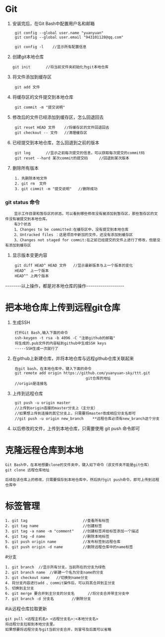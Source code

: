 # Git #
1. 安装完后，在Git Bash中配置用户名和邮箱

		git config --global user.name "yuanyuan"
		git config --global user.email "943101128@qq.com"

		git config -l    //显示所有配置信息

1.  创建git本地仓库

		git init       //将当前文件夹初始化为git本地仓库
1. 将文件添加到缓存区

		git add 文件
1. 将缓存区的文件提交到本地仓库

		git commit -m "提交说明"
1. 修改后的文件已经添加到缓存区，怎么回退回去

		git reset HEAD 文件    //将缓存区的文件回退回去
		git checkout -- 文件   //清理缓存区
1. 已经提交到本地仓库，怎么回退到之前的版本

		git log       //显示之前每次提交的信息，可以获取每次提交的commit码 
		git reset --hard 某次commit的提交码     //回退到某次版本	
1. 删除所有版本

		1. 先删除本地文件
		2. git rm  文件
		3. git cimmit -m "提交说明"   //删除成功


### git status 命令   

		显示工作目录和暂存区的状态。可以看到哪些修改没有被添加到暂存区，那些暂存区的文件没有被提交到本地仓库。
		有3个状态
		1、Changes to be committed:在缓存区中，没有提交到本地仓库
		2、Untracked files ：这是项目中新加的文件，还没有添加到缓存区
		3、Changes not staged for commit:在之前已经提交的文件上进行了修改，但是没有添加到缓存区

1. 显示版本变更内容

		git diff HEAD^ HEAD 文件   //显示最新版本与上一个版本的变化
		HEAD^  上一个版本
		HEAD^^ 上两个版本
		
--------以上操作，都是对本地仓库的操作-------------------

# 把本地仓库上传到远程git仓库 #
1. 生成SSH
		
		打开Git Bash,输入下面的命令
		ssh-keygen -t rsa -b 4096 -C "注册github的邮箱"
		将生成的.pub文件的内容粘到github中生成SSH keys
		-----SSH生成一次就行了
1. 在github上新建仓库，并将本地仓库与远程github仓库关联起来

		在git bash，在本地仓库中，键入下面的命令
		git remote add origin https://github.com/yuanyuan-sky/ttt.git
										git仓库的地址
		//origin是连接名
1. 上传到远程仓库

		git push -u origin master 
		//上传到origin连接的master分支上（主分支）
		//如果想上传到连接的其它分支上，只需要将master改成相应分支名即可
		//git push -u origin new_branch    **远程仓库必须有new_branch这个分支
1. 以后修改的文件，上传到本地仓库，只需要使用 git push 命令即可

# 克隆远程仓库到本地 #
	
	Git Bash中，在本地想要clone的文件夹中，键入如下命令（该文件夹不能是git仓库）
	git clone 远程仓库地址
	
	后续在该仓库上的修改，只需要保存到本地仓库中，然后执行git push命令，即可上传到远程仓库中
# 标签管理 #
	
	1. git tag                         //查看所有标签
	2. git tag name                    //创建标签
	3. git tag -a name -m "comment"    //创建标签并给标签添加一个描述
	4. git tag -d name                 //删除本地标签
	5. git push origin name            //发布标签到远程仓库
	6. git push origin -d name         //删除远程仓库中的name标签

#分支
	
	1. git branch  //显示所有分支，当前所在的分支为绿色
	2. git branch name  //新建一个名为分支name的分支
	3. git checkout name   //切换到name分支
	4. 将分支内容进行add 、commit操作后，可以将其合并到主分支
	5. 切换到主分支
	6. git merge 要合并到主分支的分支名      //将分支合并带主分支中
	7. git branch -d 分支名        //删除分支

#从远程仓库拉取更新

	git pull <远程主机名> <远程分支名>:<本地分支名>
	将远程分支拉取到本地分支里。
	如果想要将远程分支与git当前分支合并，则冒号及后面可以省略